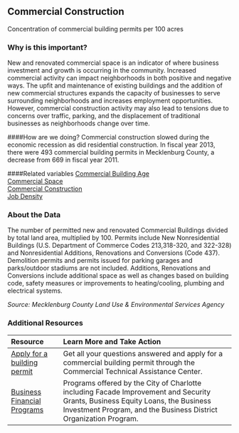 ## Commercial Construction
Concentration of commercial building permits per 100 acres

### Why is this important?
New and renovated commercial space is an indicator of where business investment and growth is occurring in the community. Increased commercial activity can impact neighborhoods in both positive and negative ways. The upfit and maintenance of existing buildings and the addition of new commercial structures expands the capacity of businesses to serve surrounding neighborhoods and increases employment opportunities. However, commercial construction activity may also lead to tensions due to concerns over traffic, parking, and the displacement of traditional businesses as neighborhoods change over time. 

####How are we doing?
Commercial construction slowed during the economic recession as did residential construction. In fiscal year 2013, there were 493 commercial building permits in Mecklenburg County, a decrease from 669 in fiscal year 2011. 

####Related variables
<a href="javascript:void(0)" onclick="model.metricId = 'm42'">Commercial Building Age</a>  
<a href="javascript:void(0)" onclick="model.metricId = 'm41'">Commercial Space</a>  
<a href="javascript:void(0)" onclick="model.metricId = 'm19'">Commercial Construction</a>  
<a href="javascript:void(0)" onclick="model.metricId = 'm75'">Job Density</a>  

### About the Data
The number of permitted new and renovated Commercial Buildings divided by total land area, multiplied by 100. Permits include New Nonresidential Buildings (U.S. Department of Commerce Codes 213,318-320, and 322-328) and Nonresidential Additions, Renovations and Conversions (Code 437). Demolition permits and permits issued for parking garages and parks/outdoor stadiums are not included. Additions, Renovations and Conversions include additional space as well as changes based on building code, safety measures or improvements to heating/cooling, plumbing and electrical systems.

_Source: Mecklenburg County Land Use & Environmental Services Agency_

### Additional Resources
| Resource | Learn More and Take Action | 
|:--- | :--- |
|[Apply for a building permit](http://charmeck.org/mecklenburg/county/LUESA/CodeEnforcement/PlanReview/CommercialBuilding/Pages/CTAC.aspx) | Get all your questions answered and apply for a commercial building permit through the Commercial Technical Assistance Center.
|[Business Financial Programs](http://charmeck.org/CITY/CHARLOTTE/NBS/ED/FINANCIALPROGRAMS/Pages/default.aspx)|Programs offered by the City of Charlotte including Facade Improvement and Security Grants, Business Equity Loans, the Business Investment Program, and the Business District Organization Program. 
 
